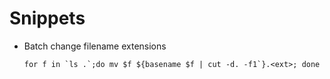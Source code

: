 # Snippets

- Batch change filename extensions
  
  ```shell
  for f in `ls .`;do mv $f ${basename $f | cut -d. -f1`}.<ext>; done
  ```
